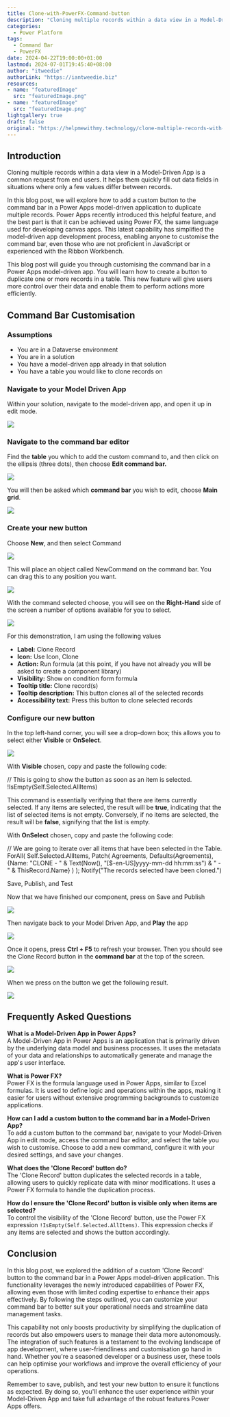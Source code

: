 ```yaml
---
title: Clone-with-PowerFX-Command-button
description: "Cloning multiple records within a data view in a Model-Driven App is a common request from end users. It helps them quickly fill out data fields in situations where only a few values differ between records."
categories:
  - Power Platform
tags:
  - Command Bar
  - PowerFX
date: 2024-04-22T19:00:00+01:00
lastmod: 2024-07-01T19:45:40+08:00
author: "itweedie"
authorLink: "https://iantweedie.biz"
resources:
- name: "featuredImage"
  src: "featuredImage.png"
- name: "featuredImage"
  src: "featuredImage.png"
lightgallery: true
draft: false
original: "https://helpmewithmy.technology/clone-multiple-records-with-custom-powerfx-button-in-model-driven-app/"
---
```

## Introduction

Cloning multiple records within a data view in a Model-Driven App is a common request from end users. It helps them quickly fill out data fields in situations where only a few values differ between records.

In this blog post, we will explore how to add a custom button to the command bar in a Power Apps model-driven application to duplicate multiple records. Power Apps recently introduced this helpful feature, and the best part is that it can be achieved using Power FX, the same language used for developing canvas apps. This latest capability has simplified the model-driven app development process, enabling anyone to customise the command bar, even those who are not proficient in JavaScript or experienced with the Ribbon Workbench.

This blog post will guide you through customising the command bar in a Power Apps model-driven app. You will learn how to create a button to duplicate one or more records in a table. This new feature will give users more control over their data and enable them to perform actions more efficiently.

## Command Bar Customisation

### Assumptions

- You are in a Dataverse environment
- You are in a solution
- You have a model-driven app already in that solution
- You have a table you would like to clone records on

### Navigate to your Model Driven App

Within your solution, navigate to the model-driven app, and open it up in edit mode.

![](https://helpmewithmy.technology/wp-content/uploads/2024/04/image-3.png)

### Navigate to the command bar editor

Find the **table** you which to add the custom command to, and then click on the ellipsis (three dots), then choose **Edit command bar.**

![](https://helpmewithmy.technology/wp-content/uploads/2024/04/image-4.png)

You will then be asked which **command bar** you wish to edit, choose **Main grid**.

![](https://helpmewithmy.technology/wp-content/uploads/2024/04/image-5.png)

### Create your new button

Choose **New**, and then select Command

![](https://helpmewithmy.technology/wp-content/uploads/2024/04/image-6.png)

This will place an object called NewCommand on the command bar. You can drag this to any position you want.

![](https://helpmewithmy.technology/wp-content/uploads/2024/04/image-7.png)

With the command selected choose, you will see on the **Right-Hand** side of the screen a number of options available for you to select.

![](https://helpmewithmy.technology/wp-content/uploads/2024/04/image-8.png)

For this demonstration, I am using the following values

- **Label:** Clone Record
- **Icon:** Use Icon, Clone
- **Action:** Run formula (at this point, if you have not already you will be asked to create a component library)
- **Visibility:** Show on condition form formula
- **Tooltip title:** Clone record(s)
- **Tooltip description:** This button clones all of the selected records
- **Accessibility text:** Press this button to clone selected records

### Configure our new button

In the top left-hand corner, you will see a drop-down box; this allows you to select either **Visible** or **OnSelect**.

![](https://helpmewithmy.technology/wp-content/uploads/2024/04/image-9.png)

With **Visible** chosen, copy and paste the following code:

// This is going to show the button as soon as an item is selected.
!IsEmpty(Self.Selected.AllItems)

This command is essentially verifying that there are items currently selected. If any items are selected, the result will be **true**, indicating that the list of selected items is not empty. Conversely, if no items are selected, the result will be **false**, signifying that the list is empty.

With **OnSelect** chosen, copy and paste the following code:

// We are going to iterate over all items that have been selected in the Table.
ForAll(
    Self.Selected.AllItems,
    Patch(
        Agreements,
        Defaults(Agreements),
        {Name: "CLONE - " & Text(Now(), "[$-en-US]yyyy-mm-dd hh:mm:ss") & " - " & ThisRecord.Name}
    )
);
Notify("The records selected have been cloned.")

Save, Publish, and Test

Now that we have finished our component, press on Save and Publish

![](https://helpmewithmy.technology/wp-content/uploads/2024/04/image-10.png)

Then navigate back to your Model Driven App, and **Play** the app

![](https://helpmewithmy.technology/wp-content/uploads/2024/04/image-11.png)

Once it opens, press **Ctrl + F5** to refresh your browser. Then you should see the Clone Record button in the **command bar** at the top of the screen.

![](https://helpmewithmy.technology/wp-content/uploads/2024/04/image-12.png)

When we press on the button we get the following result.

![](https://helpmewithmy.technology/wp-content/uploads/2024/04/image-13.png)

## Frequently Asked Questions

**What is a Model-Driven App in Power Apps?**  
A Model-Driven App in Power Apps is an application that is primarily driven by the underlying data model and business processes. It uses the metadata of your data and relationships to automatically generate and manage the app's user interface.

**What is Power FX?**  
Power FX is the formula language used in Power Apps, similar to Excel formulas. It is used to define logic and operations within the apps, making it easier for users without extensive programming backgrounds to customize applications.

**How can I add a custom button to the command bar in a Model-Driven App?**  
To add a custom button to the command bar, navigate to your Model-Driven App in edit mode, access the command bar editor, and select the table you wish to customise. Choose to add a new command, configure it with your desired settings, and save your changes.

**What does the 'Clone Record' button do?**  
The 'Clone Record' button duplicates the selected records in a table, allowing users to quickly replicate data with minor modifications. It uses a Power FX formula to handle the duplication process.

**How do I ensure the 'Clone Record' button is visible only when items are selected?**  
To control the visibility of the 'Clone Record' button, use the Power FX expression `!IsEmpty(Self.Selected.AllItems)`. This expression checks if any items are selected and shows the button accordingly.

## Conclusion

In this blog post, we explored the addition of a custom 'Clone Record' button to the command bar in a Power Apps model-driven application. This functionality leverages the newly introduced capabilities of Power FX, allowing even those with limited coding expertise to enhance their apps effectively. By following the steps outlined, you can customize your command bar to better suit your operational needs and streamline data management tasks.

This capability not only boosts productivity by simplifying the duplication of records but also empowers users to manage their data more autonomously. The integration of such features is a testament to the evolving landscape of app development, where user-friendliness and customisation go hand in hand. Whether you're a seasoned developer or a business user, these tools can help optimise your workflows and improve the overall efficiency of your operations.

Remember to save, publish, and test your new button to ensure it functions as expected. By doing so, you'll enhance the user experience within your Model-Driven App and take full advantage of the robust features Power Apps offers.

